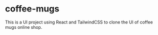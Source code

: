 # coffee-mugs
This is a UI project using React and TailwindCSS to clone the UI of coffee mugs online shop. 
